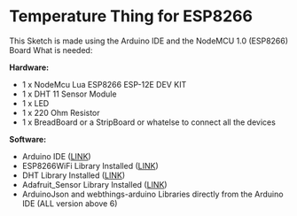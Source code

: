 # Temperature Thing for ESP8266

This Sketch is made using the Arduino IDE and the NodeMCU 1.0 (ESP8266) Board
What is needed:

**Hardware:**
  * 1 x NodeMcu Lua ESP8266 ESP-12E DEV KIT 
  * 1 x DHT 11 Sensor Module
  * 1 x LED
  * 1 x 220 Ohm Resistor
  * 1 x BreadBoard or a StripBoard or whatelse to connect all the devices
  
  **Software:**
  * Arduino IDE ([LINK](https://www.arduino.cc/en/Main/Software))
  * ESP8266WiFi Library Installed ([LINK](https://github.com/esp8266/Arduino))
  * DHT Library Installed ([LINK](https://github.com/adafruit/DHT-sensor-library))
  * Adafruit_Sensor Library Installed ([LINK](https://github.com/adafruit/Adafruit_Sensor))
  * ArduinoJson and webthings-arduino Libraries directly from the Arduino IDE (ALL version above 6)




